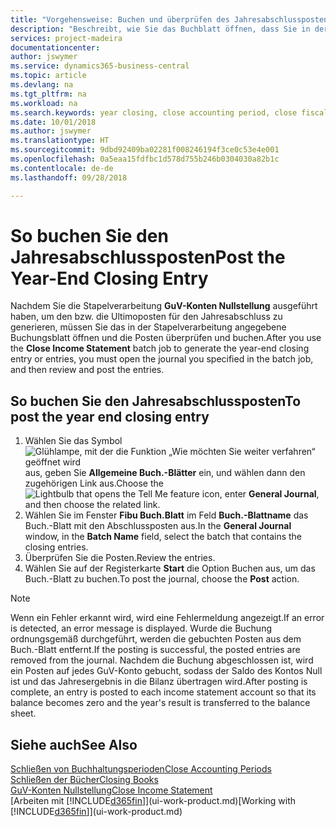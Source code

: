 ```yaml
---
title: "Vorgehensweise: Buchen und überprüfen des Jahresabschlusspostens | Microsoft Docs"
description: "Beschreibt, wie Sie das Buchblatt öffnen, dass Sie in der Stapelverarbeitung \"GuV-Konten Nullstellung\" definier haben und dann den Jahresabschlusseintrag überprüfen und buchen."
services: project-madeira
documentationcenter: 
author: jswymer
ms.service: dynamics365-business-central
ms.topic: article
ms.devlang: na
ms.tgt_pltfrm: na
ms.workload: na
ms.search.keywords: year closing, close accounting period, close fiscal year, bank account detailed trial balance
ms.date: 10/01/2018
ms.author: jswymer
ms.translationtype: HT
ms.sourcegitcommit: 9dbd92409ba02281f008246194f3ce0c53e4e001
ms.openlocfilehash: 0a5eaa15fdfbc1d578d755b246b0304030a82b1c
ms.contentlocale: de-de
ms.lasthandoff: 09/28/2018

---
```

# <a name="post-the-year-end-closing-entry"></a><span data-ttu-id="c3c89-103">So buchen Sie den Jahresabschlussposten</span><span class="sxs-lookup"><span data-stu-id="c3c89-103">Post the Year-End Closing Entry</span></span>
<span data-ttu-id="c3c89-104">Nachdem Sie die Stapelverarbeitung **GuV-Konten Nullstellung** ausgeführt haben, um den bzw. die Ultimoposten für den Jahresabschluss zu generieren, müssen Sie das in der Stapelverarbeitung angegebene Buchungsblatt öffnen und die Posten überprüfen und buchen.</span><span class="sxs-lookup"><span data-stu-id="c3c89-104">After you use the **Close Income Statement** batch job to generate the year-end closing entry or entries, you must open the journal you specified in the batch job, and then review and post the entries.</span></span>

## <a name="to-post-the-year-end-closing-entry"></a><span data-ttu-id="c3c89-105">So buchen Sie den Jahresabschlussposten</span><span class="sxs-lookup"><span data-stu-id="c3c89-105">To post the year end closing entry</span></span>
1. <span data-ttu-id="c3c89-106">Wählen Sie das Symbol ![Glühlampe, mit der die Funktion „Wie möchten Sie weiter verfahren“ geöffnet wird](media/ui-search/search_small.png "Wie möchten Sie weiter verfahren?") aus, geben Sie **Allgemeine Buch.-Blätter** ein, und wählen dann den zugehörigen Link aus.</span><span class="sxs-lookup"><span data-stu-id="c3c89-106">Choose the ![Lightbulb that opens the Tell Me feature](media/ui-search/search_small.png "Tell me what you want to do") icon, enter **General Journal**, and then choose the related link.</span></span>
2. <span data-ttu-id="c3c89-107">Wählen Sie im Fenster **Fibu Buch.Blatt** im Feld **Buch.-Blattname** das Buch.-Blatt mit den Abschlussposten aus.</span><span class="sxs-lookup"><span data-stu-id="c3c89-107">In the **General Journal** window, in the **Batch Name** field, select the batch that contains the closing entries.</span></span>
3. <span data-ttu-id="c3c89-108">Überprüfen Sie die Posten.</span><span class="sxs-lookup"><span data-stu-id="c3c89-108">Review the entries.</span></span>
4. <span data-ttu-id="c3c89-109">Wählen Sie auf der Registerkarte **Start** die Option Buchen aus, um das Buch.-Blatt zu buchen.</span><span class="sxs-lookup"><span data-stu-id="c3c89-109">To post the journal, choose the **Post** action.</span></span>

> [!NOTE]  
>   <span data-ttu-id="c3c89-110">Wenn ein Fehler erkannt wird, wird eine Fehlermeldung angezeigt.</span><span class="sxs-lookup"><span data-stu-id="c3c89-110">If an error is detected, an error message is displayed.</span></span> <span data-ttu-id="c3c89-111">Wurde die Buchung ordnungsgemäß durchgeführt, werden die gebuchten Posten aus dem Buch.-Blatt entfernt.</span><span class="sxs-lookup"><span data-stu-id="c3c89-111">If the posting is successful, the posted entries are removed from the journal.</span></span> <span data-ttu-id="c3c89-112">Nachdem die Buchung abgeschlossen ist, wird ein Posten auf jedes GuV-Konto gebucht, sodass der Saldo des Kontos Null ist und das Jahresergebnis in die Bilanz übertragen wird.</span><span class="sxs-lookup"><span data-stu-id="c3c89-112">After posting is complete, an entry is posted to each income statement account so that its balance becomes zero and the year's result is transferred to the balance sheet.</span></span>

## <a name="see-also"></a><span data-ttu-id="c3c89-113">Siehe auch</span><span class="sxs-lookup"><span data-stu-id="c3c89-113">See Also</span></span>
[<span data-ttu-id="c3c89-114">Schließen von Buchhaltungsperioden</span><span class="sxs-lookup"><span data-stu-id="c3c89-114">Close Accounting Periods</span></span>](year-close-account-periods.md)  
[<span data-ttu-id="c3c89-115">Schließen der Bücher</span><span class="sxs-lookup"><span data-stu-id="c3c89-115">Closing Books</span></span>](year-close-books.md)  
[<span data-ttu-id="c3c89-116">GuV-Konten Nullstellung</span><span class="sxs-lookup"><span data-stu-id="c3c89-116">Close Income Statement</span></span>](year-close-income-statement.md)  
<span data-ttu-id="c3c89-117">[Arbeiten mit [!INCLUDE[d365fin](includes/d365fin_md.md)]](ui-work-product.md)</span><span class="sxs-lookup"><span data-stu-id="c3c89-117">[Working with [!INCLUDE[d365fin](includes/d365fin_md.md)]](ui-work-product.md)</span></span>


